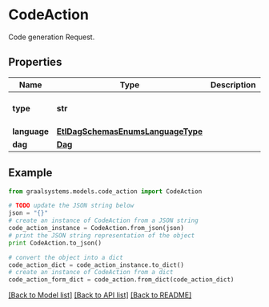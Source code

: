 # CodeAction

Code generation Request.

## Properties

Name | Type | Description | Notes
------------ | ------------- | ------------- | -------------
**type** | **str** |  | [optional] [default to 'code']
**language** | [**EtlDagSchemasEnumsLanguageType**](EtlDagSchemasEnumsLanguageType.md) |  | 
**dag** | [**Dag**](Dag.md) |  | 

## Example

```python
from graalsystems.models.code_action import CodeAction

# TODO update the JSON string below
json = "{}"
# create an instance of CodeAction from a JSON string
code_action_instance = CodeAction.from_json(json)
# print the JSON string representation of the object
print CodeAction.to_json()

# convert the object into a dict
code_action_dict = code_action_instance.to_dict()
# create an instance of CodeAction from a dict
code_action_form_dict = code_action.from_dict(code_action_dict)
```
[[Back to Model list]](../README.md#documentation-for-models) [[Back to API list]](../README.md#documentation-for-api-endpoints) [[Back to README]](../README.md)


